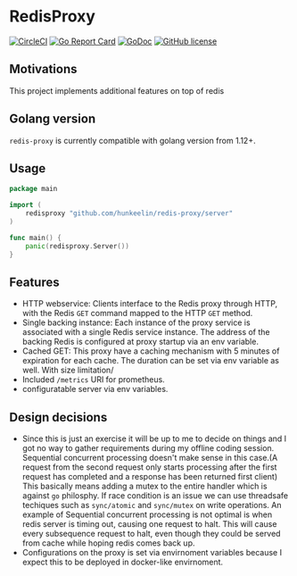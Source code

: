 # RedisProxy 
[![CircleCI](https://circleci.com/gh/hunkeelin/redis-proxy.svg?style=shield)](https://circleci.com/gh/hunkeelin/redis-proxy)
[![Go Report Card](https://goreportcard.com/badge/github.com/hunkeelin/redis-proxy)](https://goreportcard.com/report/github.com/hunkeelin/redis-proxy)
[![GoDoc](https://godoc.org/github.com/hunkeelin/redis-proxy/server?status.svg)](https://godoc.org/github.com/hunkeelin/redis-proxy/server)
[![GitHub license](https://img.shields.io/badge/license-MIT-blue.svg)](https://raw.githubusercontent.com/hunkeelin/redis-proxy/master/LICENSE)


## Motivations

This project implements additional features on top of redis

## Golang version

`redis-proxy` is currently compatible with golang version from 1.12+.

## Usage
```go
package main

import (
    redisproxy "github.com/hunkeelin/redis-proxy/server"
)

func main() {
    panic(redisproxy.Server())
}
```

## Features
* HTTP webservice: Clients interface to the Redis proxy through HTTP, with the
Redis `GET` command mapped to the HTTP `GET` method.
* Single backing instance: Each instance of the proxy service is associated with a single Redis service instance. The address of the backing Redis is configured at proxy startup via an env variable. 
* Cached GET: This proxy have a caching mechanism with 5 minutes of expiration for each cache. The duration can be set via env variable as well. With size limitation/ 
* Included `/metrics` URI for prometheus. 
* configuratable server via env variables. 

## Design decisions 
* Since this is just an exercise it will be up to me to decide on things and I got no way to gather requirements during my offline coding session. Sequential concurrent processing doesn't make sense in this case.(A request from the second request only starts processing after the first request has completed and a response has been returned first client) This basically means adding a mutex to the entire handler which is against `go` philosphy. If race condition is an issue we can use threadsafe techiques such as `sync/atomic` and `sync/mutex` on write operations. An example of Sequential concurrent processing is not optimal is when redis server is timing out, causing one request to halt. This will cause every subsequence request to halt, even though they could be served from cache while hoping redis comes back up. 
* Configurations on the proxy is set via envirnoment variables because I expect this to be deployed in docker-like envirnoment. 

